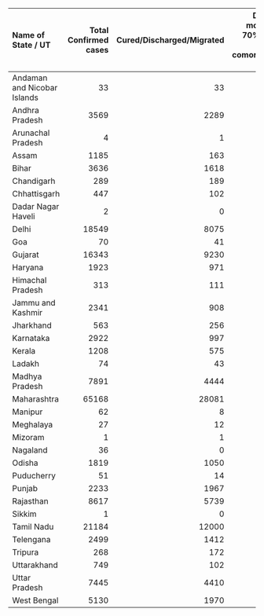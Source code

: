 | Name of State / UT          |   Total Confirmed cases |   Cured/Discharged/Migrated |   Deaths ( more than 70% cases due to comorbidities ) |
|:----------------------------|------------------------:|----------------------------:|------------------------------------------------------:|
| Andaman and Nicobar Islands |                      33 |                          33 |                                                     0 |
| Andhra Pradesh              |                    3569 |                        2289 |                                                    60 |
| Arunachal Pradesh           |                       4 |                           1 |                                                     0 |
| Assam                       |                    1185 |                         163 |                                                     4 |
| Bihar                       |                    3636 |                        1618 |                                                    20 |
| Chandigarh                  |                     289 |                         189 |                                                     4 |
| Chhattisgarh                |                     447 |                         102 |                                                     1 |
| Dadar Nagar Haveli          |                       2 |                           0 |                                                     0 |
| Delhi                       |                   18549 |                        8075 |                                                   416 |
| Goa                         |                      70 |                          41 |                                                     0 |
| Gujarat                     |                   16343 |                        9230 |                                                  1007 |
| Haryana                     |                    1923 |                         971 |                                                    20 |
| Himachal Pradesh            |                     313 |                         111 |                                                     5 |
| Jammu and Kashmir           |                    2341 |                         908 |                                                    28 |
| Jharkhand                   |                     563 |                         256 |                                                     5 |
| Karnataka                   |                    2922 |                         997 |                                                    48 |
| Kerala                      |                    1208 |                         575 |                                                     9 |
| Ladakh                      |                      74 |                          43 |                                                     0 |
| Madhya Pradesh              |                    7891 |                        4444 |                                                   343 |
| Maharashtra                 |                   65168 |                       28081 |                                                  2197 |
| Manipur                     |                      62 |                           8 |                                                     0 |
| Meghalaya                   |                      27 |                          12 |                                                     1 |
| Mizoram                     |                       1 |                           1 |                                                     0 |
| Nagaland                    |                      36 |                           0 |                                                     0 |
| Odisha                      |                    1819 |                        1050 |                                                     7 |
| Puducherry                  |                      51 |                          14 |                                                     0 |
| Punjab                      |                    2233 |                        1967 |                                                    44 |
| Rajasthan                   |                    8617 |                        5739 |                                                   193 |
| Sikkim                      |                       1 |                           0 |                                                     0 |
| Tamil Nadu                  |                   21184 |                       12000 |                                                   160 |
| Telengana                   |                    2499 |                        1412 |                                                    77 |
| Tripura                     |                     268 |                         172 |                                                     0 |
| Uttarakhand                 |                     749 |                         102 |                                                     5 |
| Uttar Pradesh               |                    7445 |                        4410 |                                                   201 |
| West Bengal                 |                    5130 |                        1970 |                                                   309 |